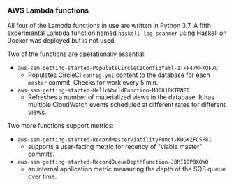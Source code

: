 ### AWS Lambda functions

All four of the Lambda functions in use are written in Python 3.7.  A fifth experimental Lambda function named `haskell-log-scanner` using Haskell on Docker was deployed but is not used.

Two of the functions are operationally essential:

* `aws-sam-getting-started-PopulateCircleCIConfigYaml-1TFF47MFKQF7U`
    * Populates CircleCI `config.yml` content to the database for each `master` commit. Checks for work every 5 min.
* `aws-sam-getting-started-HelloWorldFunction-M06818KTBNE0`
    * Refreshes a number of materialized views in the database.  It has multiple CloudWatch events scheduled at different rates for different views.

Two more functions support metrics:

* `aws-sam-getting-started-RecordMasterViabilityFunct-KDGKZFC5P81`
    * supports a user-facing metric for recency of "viable master" commits.
* `aws-sam-getting-started-RecordQueueDepthFunction-JQMI1OP0XQWQ`
    * an internal application metric measuring the depth of the SQS queue over time.
